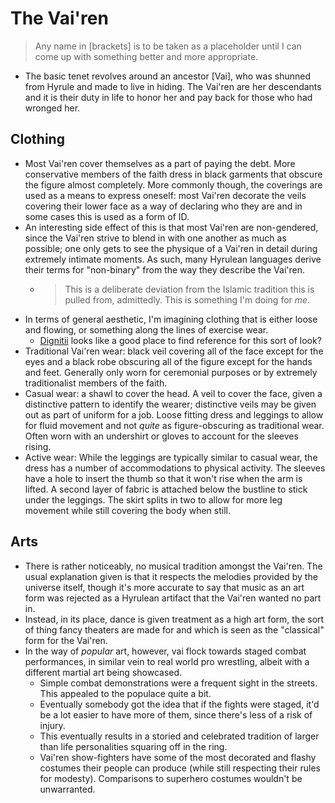 The Vai'ren
===========

> Any name in [brackets] is to be taken as a placeholder until I can come up
> with something better and more appropriate.

- The basic tenet revolves around an ancestor [Vai], who was shunned from
  Hyrule and made to live in hiding. The Vai'ren are her descendants and it is
  their duty in life to honor her and pay back for those who had wronged her.

Clothing
--------

- Most Vai'ren cover themselves as a part of paying the debt. More conservative
  members of the faith dress in black garments that obscure the figure almost
  completely. More commonly though, the coverings are used as a means to
  express oneself: most Vai'ren decorate the veils covering their lower face as
  a way of declaring who they are and in some cases this is used as a form of
  ID.
- An interesting side effect of this is that most Vai'ren are non-gendered,
  since the Vai'ren strive to blend in with one another as much as possible;
  one only gets to see the physique of a Vai'ren in detail during extremely
  intimate moments. As such, many Hyrulean languages derive their terms for
  "non-binary" from the way they describe the Vai'ren.
    * > This is a deliberate deviation from the Islamic tradition this is pulled
      from, admittedly. This is something I'm doing for _me_.
- In terms of general aesthetic, I'm imagining clothing that is either loose
  and flowing, or something along the lines of exercise wear.
    - [Dignitii](https://www.dignitii.com) looks like a good place to find
      reference for this sort of look?
- Traditional Vai'ren wear: black veil covering all of the face except for the
  eyes and a black robe obscuring all of the figure except for the hands and
  feet. Generally only worn for ceremonial purposes or by extremely
  traditionalist members of the faith.
- Casual wear: a shawl to cover the head. A veil to cover the face, given a
  distinctive pattern to identify the wearer; distinctive veils may be given
  out as part of uniform for a job. Loose fitting dress and leggings to allow
  for fluid movement and not _quite_ as figure-obscuring as traditional wear.
  Often worn with an undershirt or gloves to account for the sleeves rising.
- Active wear: While the leggings are typically similar to casual wear, the
  dress has a number of accommodations to physical activity. The sleeves have a
  hole to insert the thumb so that it won't rise when the arm is lifted. A
  second layer of fabric is attached below the bustline to stick under the
  leggings. The skirt splits in two to allow for more leg movement while still
  covering the body when still.

Arts
----
- There is rather noticeably, no musical tradition amongst the Vai'ren. The
  usual explanation given is that it respects the melodies provided by the
  universe itself, though it's more accurate to say that music as an art form
  was rejected as a Hyrulean artifact that the Vai'ren wanted no part in.
- Instead, in its place, dance is given treatment as a high art form, the sort
  of thing fancy theaters are made for and which is seen as the "classical"
  form for the Vai'ren.
- In the way of _popular_ art, however, vai flock towards staged combat
  performances, in similar vein to real world pro wrestling, albeit with a
  different martial art being showcased.
    - Simple combat demonstrations were a frequent sight in the streets. This
      appealed to the populace quite a bit.
    - Eventually somebody got the idea that if the fights were staged, it'd be
      a lot easier to have more of them, since there's less of a risk of
      injury.
    - This eventually results in a storied and celebrated tradition of larger
      than life personalities squaring off in the ring.
    - Vai'ren show-fighters have some of the most decorated and flashy costumes
      their people can produce (while still respecting their rules for
      modesty). Comparisons to superhero costumes wouldn't be unwarranted.
